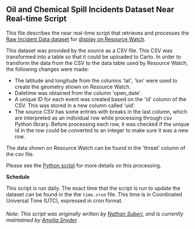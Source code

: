 ## Oil and Chemical Spill Incidents Dataset Near Real-time Script
This file describes the near real-time script that retrieves and processes the [Raw Incident Data dataset](https://incidentnews.noaa.gov/) for [display on Resource Watch](https://resourcewatch.org/data/explore/US-Oil-and-Chemical-Spills).

This dataset was provided by the source as a CSV file. This CSV was transformed into a table so that it could be uploaded to Carto. In order to transform the data from the CSV to the data table used by Resource Watch, the following changes were made:
- The latitude and longitude from the columns 'lat', 'lon' were used to create the geometry shown on Resource Watch.
- Datetime was obtained from the column 'open_date'.
- A unique ID for each event was created based on the 'id' column of the CSV. This was stored in a new column called 'uid'.
- The source CSV has some entries with breaks in the last column, which are interpreted as an individual row while processing through csv Python library. Before processing each row, it was checked if the unique id in the row could be converted to an integer to make sure it was a new row.

The data shown on Resource Watch can be found in the 'threat' column of the csv file. 

Please see the [Python script](https://github.com/resource-watch/nrt-scripts/blob/master/ene_008_oil_chemical_spill_incidents/contents/src/__init__.py) for more details on this processing.

**Schedule**

This script is run daily. The exact time that the script is run to update the dataset can be found in the the `time.cron` file. This time is in Coordinated Universal Time (UTC), expressed in cron format.

###### Note: This script was originally written by [Nathan Suberi](mailto:nathan.suberi@wri.org), and is currently maintained by [Amelia Snyder](https://www.wri.org/profile/amelia-snyder).
